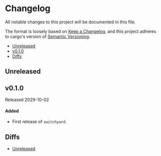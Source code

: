 # Changelog

All notable changes to this project will be documented in this file.

The format is loosely based on [Keep a Changelog](https://keepachangelog.com/en/1.0.0/),
and this project adheres to cargo's version of [Semantic Versioning](https://semver.org/spec/v2.0.0.html).

- [Unreleased](#unreleased)
- [v0.1.0](#v010)
- [Diffs](#diffs)

## Unreleased

## v0.1.0

Released 2029-10-02

#### Added
- First release of `switchyard`.

## Diffs

- [Unreleased](https://github.com/BVE-Reborn/switchyard/compare/v0.1.0...HEAD)
